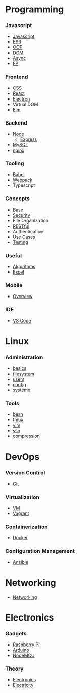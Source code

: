 # Programming

### Javascript

-   [Javascript](./topics/javascript.md)
-   [ES6](./topics/es6.md)
-   [OOP](./topics/oop.md)
-   [DOM](./topics/dom.md)
-   [Async](./topics/async.md)
-   [FP](./topics/fp.md)

### Frontend

-   [CSS](./topics/css.md)
-   [React](./topics/react.md)
-   [Electron](./topics/electron.md)
-   Virtual DOM
-   [Elm](./topics/elm.md)

### Backend

-   [Node](./topics/node.md)
    -   [Express](./topics/express.md)
-   [MySQL](./topics/mysql.md)
-   [nginx](./topics/nginx.md)

### Tooling

-   [Babel](./topics/babel.md)
-   [Webpack](./topics/webpack.md)
-   Typescript

### Concepts

-   [Base](./topics/base.md)
-   [Security](./topics/security.md)
-   File Organization
-   [RESTful](./topics/restful.md)
-   Authentication
-   Use Cases
-   [Testing](./topics/testing.md)

### Useful

-   [Algorithms](./topics/algos.md)
-   [Excel](./topics/excel.md)

### Mobile

-   [Overview](./topics/mobile.md)

### IDE

-   [VS Code](./topics/vscode.md)

# Linux

### Administration

-   [basics](./topics/linux.md)
-   [filesystem](./topics/filesystem.md)
-   [users](./topics/users.md)
-   [config](./topics/config.md)
-   [systemd](./topics/systemd.md)

### Tools

-   [bash](./topics/bash.md)
-   [tmux](./topics/tmux.md)
-   [vim](./topics/vim.md)
-   [ssh](./topics/ssh.md)
-   [compression](./topics/compression.md)

# DevOps

### Version Control

-   [Git](./topics/git.md)

### Virtualization

-   [VM](./topics/vm.md)
-   [Vagrant](./topics/vagrant.md)

### Containerization

-   [Docker](./topics/docker.md)

### Configuration Management

-   [Ansible](./topics/ansible.md)

# Networking

-   [Networking](./topics/networking.md)

# Electronics

### Gadgets

-   [Raspberry Pi](./topics/raspberrypi.md)
-   [Arduino](./topics/arduino.md)
-   [NodeMCU](./topics/nodemcu.md)

### Theory

-   [Electronics](./topics/electronics.md)
-   [Electricity](./topics/electricity.md)
